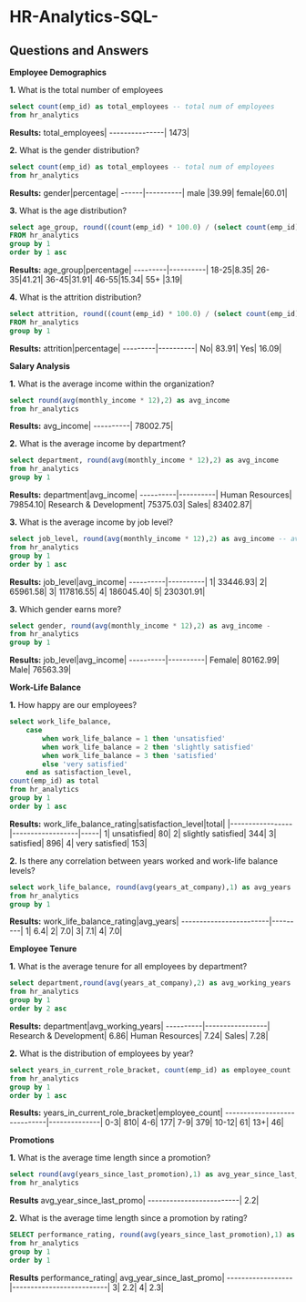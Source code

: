 # HR-Analytics-SQL-
## Questions and Answers

**Employee Demographics**

**1.** What is the total number of employees

````sql
select count(emp_id) as total_employees -- total num of employees 
from hr_analytics
````
**Results:**
total_employees|
---------------|
1473|

**2.** What is the gender distribution?

````sql
select count(emp_id) as total_employees -- total num of employees 
from hr_analytics
````
**Results:**
gender|percentage|
------|----------|
male  |39.99|
female|60.01|

**3.** What is the age distribution? 

````sql
select age_group, round((count(emp_id) * 100.0) / (select count(emp_id) from hr_analytics),2) 
FROM hr_analytics
group by 1
order by 1 asc
````
**Results:**
age_group|percentage|
---------|----------|
18-25|8.35|
26-35|41.21|
36-45|31.91|
46-55|15.34|
55+  |3.19|

**4.** What is the attrition distribution?

````sql
select attrition, round((count(emp_id) * 100.0) / (select count(emp_id) from hr_analytics),2) as percentage 
FROM hr_analytics
group by 1
````
**Results:**
attrition|percentage|
---------|----------|
No| 83.91|
Yes| 16.09|

**Salary Analysis** 

**1.** What is the average income within the organization?

````sql
select round(avg(monthly_income * 12),2) as avg_income 
from hr_analytics
````
**Results:**
avg_income|
----------|
78002.75|

**2.** What is the average income by department?

````sql
select department, round(avg(monthly_income * 12),2) as avg_income
from hr_analytics
group by 1
````
**Results:**
department|avg_income|
----------|----------|
Human Resources| 79854.10|
Research & Development| 75375.03|
Sales| 83402.87|

**3.** What is the average income by job level?

````sql
select job_level, round(avg(monthly_income * 12),2) as avg_income -- avg annual income by level
from hr_analytics
group by 1 
order by 1 asc 
````
**Results:**
job_level|avg_income|
----------|----------|
1| 33446.93|
2| 65961.58|
3| 117816.55|
4| 186045.40|
5| 230301.91|

**3.** Which gender earns more?

````sql
select gender, round(avg(monthly_income * 12),2) as avg_income -
from hr_analytics
group by 1
````
**Results:**
job_level|avg_income|
----------|----------|
Female| 80162.99|
Male| 76563.39|

**Work-Life Balance** 

**1.** How happy are our employees?

````sql
select work_life_balance,
	case 
    	when work_life_balance = 1 then 'unsatisfied' 
    	when work_life_balance = 2 then 'slightly satisfied' 
    	when work_life_balance = 3 then 'satisfied' 
    	else 'very satisfied'
	end as satisfaction_level,
count(emp_id) as total
from hr_analytics
group by 1
order by 1 asc
````
**Results:**
work_life_balance_rating|satisfaction_level|total|
|-----------------|------------------|-----|
1| unsatisfied| 80|
2| slightly satisfied| 344|
3| satisfied| 896|
4| very satisfied| 153|

**2.** Is there any correlation between years worked and work-life balance levels?

````sql
select work_life_balance, round(avg(years_at_company),1) as avg_years 
from hr_analytics
group by 1
````
**Results:**
work_life_balance_rating|avg_years|
------------------------|---------|
1| 6.4|
2| 7.0|
3| 7.1|
4| 7.0|

**Employee Tenure** 

**1.** What is the average tenure for all employees by department?

````sql
select department,round(avg(years_at_company),2) as avg_working_years 
from hr_analytics
group by 1
order by 2 asc
````
**Results:**
department|avg_working_years|
----------|-----------------|
Research & Development| 6.86|
Human Resources| 7.24|
Sales| 7.28|

**2.** What is the distribution of employees by year?

````sql
select years_in_current_role_bracket, count(emp_id) as employee_count 
from hr_analytics
group by 1
order by 1 asc
````
**Results:**
years_in_current_role_bracket|employee_count|
-----------------------------|--------------|
0-3| 810|
4-6| 177|
7-9| 379|
10-12| 61|
13+| 46|

**Promotions** 

**1.** What is the average time length since a promotion?
````sql
select round(avg(years_since_last_promotion),1) as avg_year_since_last_promo 
from hr_analytics
````
**Results**
avg_year_since_last_promo|
-------------------------|
2.2|

**2.** What is the average time length since a promotion by rating?
````sql
SELECT performance_rating, round(avg(years_since_last_promotion),1) as avg_year_since_last_promo 
from hr_analytics
group by 1
order by 1
````
**Results**
performance_rating| avg_year_since_last_promo|
------------------|--------------------------|
3| 2.2|
4| 2.3|
















